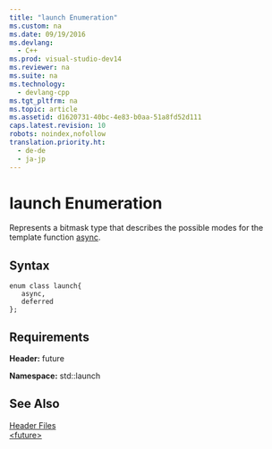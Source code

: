 ```yaml
---
title: "launch Enumeration"
ms.custom: na
ms.date: 09/19/2016
ms.devlang: 
  - C++
ms.prod: visual-studio-dev14
ms.reviewer: na
ms.suite: na
ms.technology: 
  - devlang-cpp
ms.tgt_pltfrm: na
ms.topic: article
ms.assetid: d1620731-40bc-4e83-b0aa-51a8fd52d111
caps.latest.revision: 10
robots: noindex,nofollow
translation.priority.ht: 
  - de-de
  - ja-jp
---
```

# launch Enumeration
Represents a bitmask type that describes the possible modes for the template function [async](../vs140/async-Function.md).  
  
## Syntax  
  
```  
enum class launch{  
   async,  
   deferred  
};  
```  
  
## Requirements  
 **Header:** future  
  
 **Namespace:** std::launch  
  
## See Also  
 [Header Files](../vs140/C---Standard-Library-Header-Files.md)   
 [<future\>](../vs140/-future-.md)